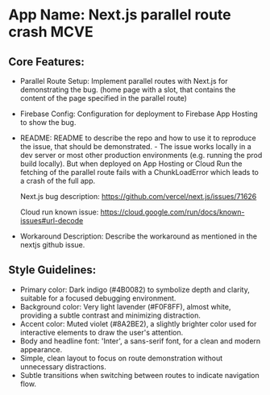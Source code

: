 # **App Name**: Next.js parallel route crash MCVE

## Core Features:

- Parallel Route Setup: Implement parallel routes with Next.js for demonstrating the bug. (home page with a slot, that contains the content of the page specified in the parallel route)
- Firebase Config: Configuration for deployment to Firebase App Hosting to show the bug.
- README: README to describe the repo and how to use it to reproduce the issue, that should be demonstrated. - The issue works locally in a dev server or most other production environments (e.g. running the prod build locally). But when deployed on App Hosting or Cloud Run the fetching of the parallel route fails with a ChunkLoadError which leads to a crash of the full app. 
  
  Next.js bug description: https://github.com/vercel/next.js/issues/71626 
  
  Cloud run known issue: https://cloud.google.com/run/docs/known-issues#url-decode
- Workaround Description: Describe the workaround as mentioned in the nextjs github issue.

## Style Guidelines:

- Primary color: Dark indigo (#4B0082) to symbolize depth and clarity, suitable for a focused debugging environment.
- Background color: Very light lavender (#F0F8FF), almost white, providing a subtle contrast and minimizing distraction.
- Accent color: Muted violet (#8A2BE2), a slightly brighter color used for interactive elements to draw the user's attention.
- Body and headline font: 'Inter', a sans-serif font, for a clean and modern appearance.
- Simple, clean layout to focus on route demonstration without unnecessary distractions.
- Subtle transitions when switching between routes to indicate navigation flow.
